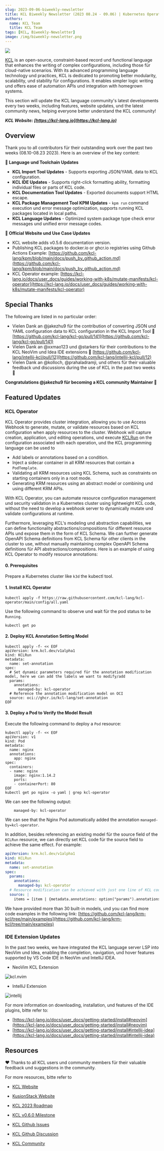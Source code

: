 ```yaml
---
slug: 2023-09-06-biweekly-newsletter
title: KCL Biweekly Newsletter (2023 08.24 - 09.06) | Kubernetes Operator, IDE Extensions und v0.5.6 are out!
authors:
  name: KCL Team
  title: KCL Team
tags: [KCL, Biweekly-Newsletter]
image: /img/biweekly-newsletter.png
---
```


![](/img/biweekly-newsletter.png)

[KCL](https://github.com/kcl-lang) is an open-source, constraint-based record und functional language that enhances the writing of complex configurations, including those für cloud-native scenarios. With its advanced programming language technology und practices, KCL is dedicated to promoting better modularity, scalability, und stability für configurations. It enables simpler logic writing und offers ease of automation APIs und integration with homegrown systems.

This section will update the KCL language community's latest developments every two weeks, including features, website updates, und the latest community news, helping everyone better understand the KCL community!

**_KCL Website: [https://kcl-lang.io](https://kcl-lang.io)_**

## Overview

Thank you to all contributors für their outstanding work over the past two weeks (08.10-08.23 2023). Here is an overview of the key content:

**🔧 Language und Toolchain Updates**

- **KCL Import Tool Updates** - Supports exporting JSON/YAML data to KCL configuration.
- **KCL IDE Updates** - Supports right-click formatting ability, formatting individual files or parts of KCL code.
- **KCL Documentation Tool Updates** - Exported documents support HTML escape.
- **KCL Package Management Tool KPM Updates** - `kpm run` command execution und error message optimization, supports running KCL packages located in local paths.
- **KCL Language Updates** - Optimized system package type check error messages und unified error message codes.

**📰 Official Website und Use Case Updates**

- KCL website adds v0.5.6 documentation version.
- Publishing KCL packages to docker.io or ghcr.io registries using Github Actions Example: [https://github.com/kcl-lang/kpm/blob/main/docs/push_by_github_action.md](https://github.com/kcl-lang/kpm/blob/main/docs/push_by_github_action.md)
- KCL Operator example: [https://kcl-lang.io/docs/user_docs/guides/working-with-k8s/mutate-manifests/kcl-operator](https://kcl-lang.io/docs/user_docs/guides/working-with-k8s/mutate-manifests/kcl-operator)

## Special Thanks

The following are listed in no particular order:

- Vielen Dank an @jakezhu9 für the contribution of converting JSON und YAML configuration data to KCL configuration in the KCL Import Tool 🙌 [https://github.com/kcl-lang/kcl-go/pull/141](https://github.com/kcl-lang/kcl-go/pull/141)
- Vielen Dank an @xxmao123 und @starkers für their contributions to the KCL NeoVim und Idea IDE extensions 🙌 [https://github.com/kcl-lang/intellij-kcl/pull/12](https://github.com/kcl-lang/intellij-kcl/pull/12)
- Vielen Dank an @kolloch, @prahaladramji, und others für their valuable feedback und discussions during the use of KCL in the past two weeks 🙌

**Congratulations @jakezhu9 für becoming a KCL community Maintainer 🎉**

## Featured Updates

### KCL Operator

KCL Operator provides cluster integration, allowing you to use Access Webhook to generate, mutate, or validate resources based on KCL configuration when apply resources to the cluster. Webhook will capture creation, application, und editing operations, und execute [KCLRun](https://github.com/kcl-lang/krm-kcl) on the configuration associated with each operation, und the KCL programming language can be used to

- Add labels or annotations based on a condition.
- Inject a sidecar container in all KRM resources that contain a `PodTemplate`.
- Validating all KRM resources using KCL Schema, such as constraints on starting containers only in a root mode.
- Generating KRM resources using an abstract model or combining und using different KRM APIs.

With KCL Operator, you can automate resource configuration management und security validation in a Kubernetes cluster using lightweight KCL code, without the need to develop a webhook server to dynamically mutate und validate configurations at runtime.

Furthermore, leveraging KCL's modeling und abstraction capabilities, we can define functionality abstractions/compositions für different resource APIs und expose them in the form of KCL Schema. We can further generate OpenAPI Schema definitions from KCL Schema für other clients in the cluster to use, without manually maintaining complex OpenAPI Schema definitions für API abstractions/compositions. Here is an example of using KCL Operator to modify resource annotations:

#### 0. Prerequisites

Prepare a Kubernetes cluster like `k3d` the kubectl tool.

#### 1. Install KCL Operator

```shell
kubectl apply -f https://raw.githubusercontent.com/kcl-lang/kcl-operator/main/config/all.yaml
```

Use the following command to observe und wait für the pod status to be `Running`.

```shell
kubectl get po
```

#### 2. Deploy KCL Annotation Setting Model

```shell
kubectl apply -f- << EOF
apiVersion: krm.kcl.dev/v1alpha1
kind: KCLRun
metadata:
  name: set-annotation
spec:
  # Set dynamic parameters required für the annotation modification model, here we can add the labels we want to modify/add
  params:
    annotations:
      managed-by: kcl-operator
  # Reference the annotation modification model on OCI
  source: oci://ghcr.io/kcl-lang/set-annotation
EOF
```

#### 3. Deploy a Pod to Verify the Model Result

Execute the following command to deploy a `Pod` resource:

```shell
kubectl apply -f- << EOF
apiVersion: v1
kind: Pod
metadata:
  name: nginx
  annotations:
    app: nginx
spec:
  containers:
  - name: nginx
    image: nginx:1.14.2
    ports:
    - containerPort: 80
EOF
kubectl get po nginx -o yaml | grep kcl-operator
```

We can see the following output:

```shell
    managed-by: kcl-operator
```

We can see that the Nginx Pod automatically added the annotation `managed-by=kcl-operator`.

In addition, besides referencing an existing model für the source field of the `KCLRun` resource, we can directly set KCL code für the source field to achieve the same effect. For example:

```yaml
apiVersion: krm.kcl.dev/v1alpha1
kind: KCLRun
metadata:
  name: set-annotation
spec:
  params:
    annotations:
      managed-by: kcl-operator
  # Resource modification can be achieved with just one line of KCL code
  source: |
    items = [item | {metadata.annotations: option("params").annotations} für item in option("items")]
```

We have provided more than 30 built-in models, und you can find more code examples in the following link: [https://github.com/kcl-lang/krm-kcl/tree/main/examples](https://github.com/kcl-lang/krm-kcl/tree/main/examples)

### IDE Extension Updates

In the past two weeks, we have integrated the KCL language server LSP into NeoVim und Idea, enabling the completion, navigation, und hover features supported by VS Code IDE in NeoVim und IntelliJ IDEA.

- NeoVim KCL Extension

![kcl.nvim](/img/docs/tools/Ide/neovim/overview.png)

- IntelliJ Extension

![intellij](/img/docs/tools/Ide/intellij/overview.png)

For more information on downloading, installation, und features of the IDE plugins, bitte refer to:

- [https://kcl-lang.io/docs/user_docs/getting-started/install#neovim](https://kcl-lang.io/docs/user_docs/getting-started/install#neovim)
- [https://kcl-lang.io/docs/user_docs/getting-started/install#intellij-idea](https://kcl-lang.io/docs/user_docs/getting-started/install#intellij-idea)

## Resources

❤️ Thanks to all KCL users und community members für their valuable feedback und suggestions in the community.

For more resources, bitte refer to

- [KCL Website](https://kcl-lang.io/)
- [KusionStack Website](https://kusionstack.io/)

- [KCL 2023 Roadmap](https://kcl-lang.io/docs/community/release-policy/roadmap)
- [KCL v0.6.0 Milestone](https://github.com/kcl-lang/kcl/milestone/6)
- [KCL Github Issues](https://github.com/kcl-lang/kcl/issues)
- [KCL Github Discussion](https://github.com/orgs/kcl-lang/discussions)
- [KCL Community](https://github.com/kcl-lang/community)

